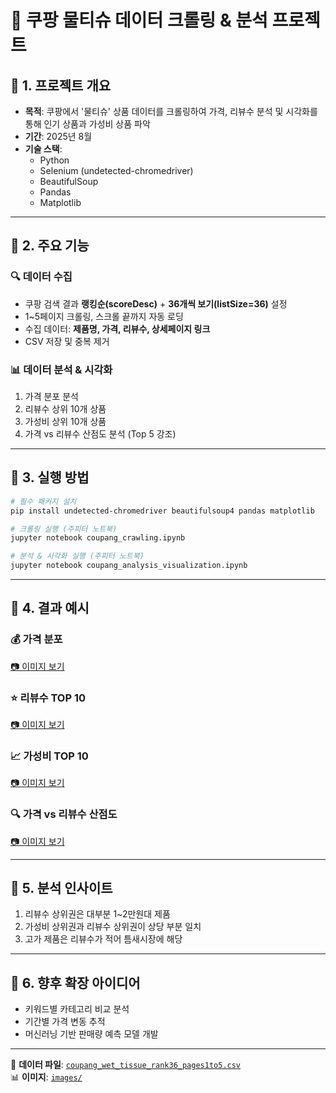# 🛒 쿠팡 물티슈 데이터 크롤링 & 분석 프로젝트

## 📌 1. 프로젝트 개요
- **목적**: 쿠팡에서 '물티슈' 상품 데이터를 크롤링하여 가격, 리뷰수 분석 및 시각화를 통해 인기 상품과 가성비 상품 파악
- **기간**: 2025년 8월
- **기술 스택**: 
  - Python
  - Selenium (undetected-chromedriver)
  - BeautifulSoup
  - Pandas
  - Matplotlib

---

## 📌 2. 주요 기능
### 🔍 데이터 수집
- 쿠팡 검색 결과 **랭킹순(scoreDesc)** + **36개씩 보기(listSize=36)** 설정
- 1~5페이지 크롤링, 스크롤 끝까지 자동 로딩
- 수집 데이터: **제품명, 가격, 리뷰수, 상세페이지 링크**
- CSV 저장 및 중복 제거

### 📊 데이터 분석 & 시각화
1. 가격 분포 분석
2. 리뷰수 상위 10개 상품
3. 가성비 상위 10개 상품
4. 가격 vs 리뷰수 산점도 분석 (Top 5 강조)

---

## 📌 3. 실행 방법
```bash
# 필수 패키지 설치
pip install undetected-chromedriver beautifulsoup4 pandas matplotlib

# 크롤링 실행 (주피터 노트북)
jupyter notebook coupang_crawling.ipynb

# 분석 & 시각화 실행 (주피터 노트북)
jupyter notebook coupang_analysis_visualization.ipynb
```

---

## 📌 4. 결과 예시

### 💰 가격 분포
<a href="images/price_distribution.png" target="_blank">📷 이미지 보기</a>

### ⭐ 리뷰수 TOP 10
<a href="images/top10_reviews.png" target="_blank">📷 이미지 보기</a>

### 📈 가성비 TOP 10
<a href="images/top10_value.png" target="_blank">📷 이미지 보기</a>

### 🔍 가격 vs 리뷰수 산점도
<a href="images/scatter_price_reviews.png" target="_blank">📷 이미지 보기</a>



---

## 📌 5. 분석 인사이트
1. 리뷰수 상위권은 대부분 1~2만원대 제품
2. 가성비 상위권과 리뷰수 상위권이 상당 부분 일치
3. 고가 제품은 리뷰수가 적어 틈새시장에 해당

---

## 📌 6. 향후 확장 아이디어
- 키워드별 카테고리 비교 분석
- 기간별 가격 변동 추적
- 머신러닝 기반 판매량 예측 모델 개발

---

📂 **데이터 파일**: [`coupang_wet_tissue_rank36_pages1to5.csv`](coupang_wet_tissue_rank36_pages1to5.csv)  
📊 **이미지**: [`images/`](images/)
